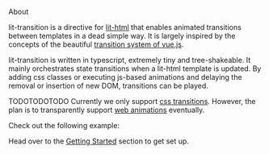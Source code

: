About

lit-transition is a directive for [lit-html](https://lit-html.polymer-project.org/)
that enables animated transitions between templates in a dead simple way.
It is largely inspired by the concepts of the beautiful [transition system of vue.js](https://vuejs.org/v2/guide/transitions.html).

lit-transition is written in typescript, extremely tiny and tree-shakeable.
It mainly orchestrates state transitions when a lit-html template is updated.
By adding css classes or executing js-based animations and delaying the removal or insertion of new DOM, transitions can be played.

TODOTODOTODO
Currently we only support [css transitions](https://developer.mozilla.org/de/docs/Web/CSS/transition).
However, the plan is to transparently support [web animations](https://developer.mozilla.org/de/docs/Web/API/Web_Animations_API) eventually.

<!-- script>
import {render,html} from 'lit-html'
import {transition} from 'lit-transition';

// dom node is an HTMLElement
export async function run(domNode) {
  // This is a lit-html template function. It returns a lit-html template.
  const helloTemplate = (name) => html`<div>Hello ${name}!</div>`;

  // This renders <div>Hello Steve!</div> to the document body
  render(transition(helloTemplate('Steve')), domNode);

  // wait a bit
  await new Promise(r => setTimeout(r,1000));

  // This updates to <div>Hello Kevin!</div>, while looking cool
  render(transition(helloTemplate('Kevin')), domNode);
}
</script-->


Check out the following example:

<script>
import {html} from 'lit-html'
import {asyncReplace} from 'lit-html/directives/async-replace.js';
import {transition, land} from 'lit-transition';

// generates a new date once a second
async function* count() {
  while (true) {
    // wrapping a template using transition directive will
    // automatically animate it on change
    yield transition(new Date().toLocaleString(),land);
    await new Promise(r => setTimeout(r, 1000));
  }
}

export const render = () => html`lit! ${asyncReplace(count())}`;
</script>


Head over to the [Getting Started](/getting-started) section to get set up.